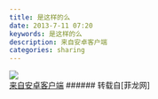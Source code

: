 ```yaml
---
title: 是这样的么
date: 2013-7-11 07:20
keywords: 是这样的么
description: 来自安卓客户端
categories: sharing
---
```

<td class="t_f" id="postmessage_19877">


<img aid="7225" data-cf-modified-ed09c6aa02f922018a5ba00c-="" file="data/attachment/forum/201307/11/20130711071955_96157.jpg" id="aimg_7225" inpost="1" onclick="" onmouseover="" src="http://www.flw.ph/data/attachment/forum/201307/11/20130711071955_96157.jpg" thumbimg="1" zoomfile="data/attachment/forum/201307/11/20130711071955_96157.jpg"/>


<br/>
<a href="http://www.flw.ph//mobcent/download/down.php" target="_blank">来自安卓客户端</a></td>
###### 转载自[菲龙网]